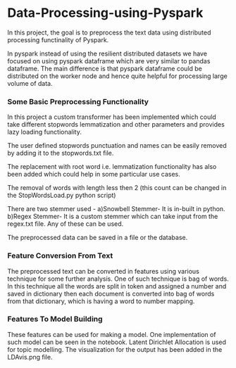 # Data-Processing-using-Pyspark
In this project, the goal is to preprocess the text data using distributed processing functinality of Pyspark.

In pyspark instead of using the resilient distributed datasets we have focused on using pyspark dataframe which are very similar to pandas dataframe. The main difference is that pyspark dataframe could be distributed on the worker node and hence quite helpful for processing large volume of data.

### Some Basic Preprocessing Functionality

In this project a custom transformer has been implemented which could take different stopwords lemmatization and other parameters and provides lazy loading functionality.

The user defined stopwords punctuation and names can be easily removed by adding it to the stopwords.txt file.

The replacement with root word i.e. lemmatization functionality has also been added which could help in some particular use cases.

The removal of words with length less then 2 (this count can be changed in the StopWordsLoad.py python script)

There are two stemmer used -
  a)Snowbell Stemmer- It is in-built in python. 
  b)Regex Stemmer- It is a custom stemmer which can take input from the regex.txt file.
  Any of these can be used.

The preprocessed data can be saved in a file or the database.

### Feature Conversion From Text

The preprocessed text can be converted in features using various technique for some further analysis.
One of such technique is bag of words.
In this technique all the words are split in token and assigned a number and saved in dictionary then each document is converted into bag of words from that dictionary, which is having a word to number mapping. 

### Features To Model Building
These features can be used for making a model.
One implementation of such model can be seen in the notebook.
Latent Dirichlet Allocation is used for topic modelling.
The visualization for the output has been added in the LDAvis.png file.
  
